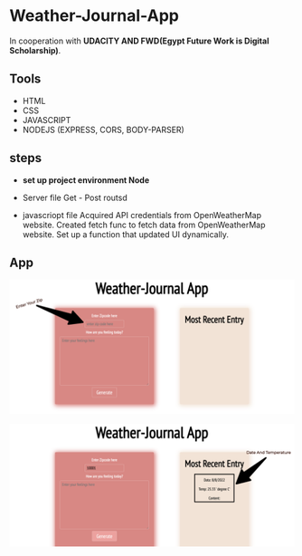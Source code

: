 # Weather-Journal-App
In cooperation with **UDACITY AND FWD(Egypt Future Work is Digital Scholarship)**.
## Tools
- HTML
- CSS
- JAVASCRIPT
- NODEJS (EXPRESS, CORS, BODY-PARSER)


## steps

- **set up project environment **Node****

- Server file
Get - Post routsd

- javascriopt file 
Acquired API credentials from OpenWeatherMap website.
Created fetch func to fetch data from OpenWeatherMap website.
Set up a function that updated UI dynamically.

## App
![This is an image](https://github.com/karimcoda/Weather-Journal-App/blob/main/Weather-Journal-App.png)

![This is an image](https://github.com/karimcoda/Weather-Journal-App/blob/main/Weather-Journal-App%20(1).png)

